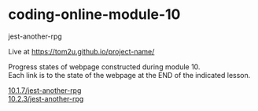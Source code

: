 # coding-online-module-10

jest-another-rpg  

Live at https://tom2u.github.io/project-name/  

Progress states of webpage constructed during module 10.  
Each link is to the state of the webpage at the END of the indicated lesson.  

[10.1.7/jest-another-rpg](https://tom2u.github.io/coding-online-module-10/10.1.7/jest-another-rpg)  
[10.2.3/jest-another-rpg](https://tom2u.github.io/coding-online-module-10/10.2.3/jest-another-rpg)  
